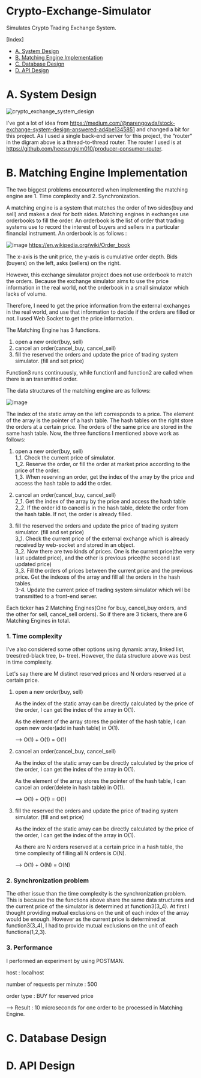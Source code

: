 # Crypto-Exchange-Simulator

Simulates Crypto Trading Exchange System.

[Index]

- [A. System Design](#a-system-design)
- [B. Matching Engine Implementation](#b-matching-engine-implementation)
- [C. Database Design](#c-database-design)
- [D. API Design](#d-api-design)

# A. System Design

![crypto_exchange_system_design](https://user-images.githubusercontent.com/63962555/158497586-695edab1-d7a5-4fc1-952f-179a42cff68d.jpg)

I've got a lot of idea from https://medium.com/@narengowda/stock-exchange-system-design-answered-ad4be1345851 and changed a bit for this project.
As I used a single back-end server for this project, the “router” in the digram above is a thread-to-thread router. The router I used is at https://github.com/heesungkim010/producer-consumer-router.

# B. Matching Engine Implementation
The two biggest problems encountered when implementing the matching engine are 1. Time complexity and 2. Synchronization. 

A matching engine is a system that matches the order of two sides(buy and sell) and makes a deal for both sides. Matching engines in exchanges use orderbooks to fill the order. An orderbook is the list of order that trading systems use to record the interest of buyers and sellers in a particular financial instrument. An orderbook is as follows :

![image](https://user-images.githubusercontent.com/63962555/159198328-78765a52-8a3d-425d-8f98-6ed627f6fee9.png)
https://en.wikipedia.org/wiki/Order_book

The x-axis is the unit price, the y-axis is cumulative order depth. Bids (buyers) on the left, asks (sellers) on the right.


However, this exchange simulator project does not use orderbook to match the orders. Because the exchange simulator aims to use the price information in the real world, not the orderbook in a small simulator which lacks of volume.


Therefore, I need to get the price information from the external exchanges in the real world, and use that information to decide if the orders are filled or not. I used Web Socket to get the price information.

 The Matching Engine has 3 functions.

1. open a new order(buy, sell) 
2. cancel an order(cancel_buy, cancel_sell)
3. fill the reserved the orders and update the price of trading system simulator. (fill and set price)

Function3 runs continuously, while function1 and function2 are called when there is an transmitted order.

The data structures of the matching engine are as follows:

![image](https://user-images.githubusercontent.com/63962555/159199570-d67d147d-f8bd-44f5-adc9-6b646cdfacc3.png)

The index of the static array on the left corresponds to a price. The element of the array is the pointer of a hash table.
The hash tables on the right store the orders at a certain price. The orders of the same price are stored in the same hash table.
Now, the three functions I mentioned above work as follows:
1. open a new order(buy, sell)   
1_1. Check the current price of simulator.    
1_2. Reserve the order, or fill the order at market price according to the price of the order.    
1_3. When reserving an order, get the index of the array by the price and access the hash table to add the order.

2. cancel an order(cancel_buy, cancel_sell)   
2_1. Get the index of the array by the price and access the hash table    
2_2. If the order id to cancel is in the hash table, delete the order from the hash table. If not, the order is already filled.    

3. fill the reserved the orders and update the price of trading system simulator. (fill and set price)     
3_1. Check the current price of the external exchange which is already received by web-socket and stored in an object.    
3_2. Now there are two kinds of prices. One is the current price(the very last updated price), and the other is previous price(the second last updated price)    
3_3. Fill the orders of prices between the current price and the previous price. Get the indexes of the array and fill all the orders in the hash tables.   
3-4. Update the current price of trading system simulator which will be transmitted to a front-end server.

 Each ticker has 2 Matching Engines(One for buy, cancel_buy orders, and the other for sell, cancel_sell orders). So if there are 3 tickers, there are 6 Matching Engines in total.
 
### 1. Time complexity
 I’ve also considered some other options using dynamic array, linked list, trees(red-black tree, b+ tree). However, the data structure above was best in time complexity. 
 
 Let's say there are M distinct reserved prices and N orders reserved at a certain price.
1. open a new order(buy, sell) 

   As the index of the static array can be directly calculated by the price of the order, I can get the index of the array in O(1).
   
   As the element of the array stores the pointer of the hash table, I can open new order(add in hash table) in O(1).
   
   --> O(1) + O(1) = O(1)
2. cancel an order(cancel_buy, cancel_sell)

   As the index of the static array can be directly calculated by the price of the order, I can get the index of the array in O(1).
   
   As the element of the array stores the pointer of the hash table, I can cancel an order(delete in hash table) in O(1).
   
   --> O(1) + O(1) = O(1)
3. fill the reserved the orders and update the price of trading system simulator. (fill and set price)

    As the index of the static array can be directly calculated by the price of the order, I can get the index of the array in O(1).
 
    As there are N orders reserved at a certain price in a hash table, the time complexity of filling all N orders is O(N).
 
   --> O(1) + O(N) = O(N)


### 2. Synchronization problem
 The other issue than the time complexity is the synchronization problem. This is because the the functions above share the same data structures and the current price of the simulator is determined at function3(3_4). At first I thought providing mutual exclusions on the unit of each index of the array would be enough. However as the current price is determined at function3(3_4), I had to provide mutual exclusions on the unit of each functions(1,2,3).
 
### 3. Performance
 I performed an experiment by using POSTMAN. 
 
 host : localhost
 
 number of requests per minute : 500
 
 order type : BUY for reserved price

 --> Result : 10 microseconds for one order to be processed in Matching Engine.
 
# C. Database Design

# D. API Design
